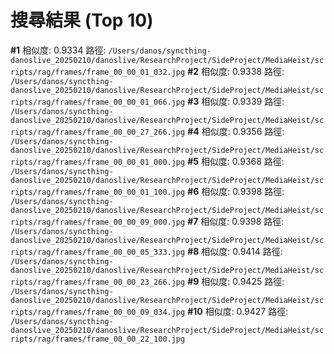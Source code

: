 # 搜尋結果 (Top 10)

**#1**  相似度: 0.9334  路徑: `/Users/danos/syncthing-danoslive_20250210/danoslive/ResearchProject/SideProject/MediaHeist/scripts/rag/frames/frame_00_00_01_032.jpg`
**#2**  相似度: 0.9338  路徑: `/Users/danos/syncthing-danoslive_20250210/danoslive/ResearchProject/SideProject/MediaHeist/scripts/rag/frames/frame_00_00_01_066.jpg`
**#3**  相似度: 0.9339  路徑: `/Users/danos/syncthing-danoslive_20250210/danoslive/ResearchProject/SideProject/MediaHeist/scripts/rag/frames/frame_00_00_27_266.jpg`
**#4**  相似度: 0.9356  路徑: `/Users/danos/syncthing-danoslive_20250210/danoslive/ResearchProject/SideProject/MediaHeist/scripts/rag/frames/frame_00_00_01_000.jpg`
**#5**  相似度: 0.9368  路徑: `/Users/danos/syncthing-danoslive_20250210/danoslive/ResearchProject/SideProject/MediaHeist/scripts/rag/frames/frame_00_00_01_100.jpg`
**#6**  相似度: 0.9398  路徑: `/Users/danos/syncthing-danoslive_20250210/danoslive/ResearchProject/SideProject/MediaHeist/scripts/rag/frames/frame_00_00_09_000.jpg`
**#7**  相似度: 0.9398  路徑: `/Users/danos/syncthing-danoslive_20250210/danoslive/ResearchProject/SideProject/MediaHeist/scripts/rag/frames/frame_00_00_05_333.jpg`
**#8**  相似度: 0.9414  路徑: `/Users/danos/syncthing-danoslive_20250210/danoslive/ResearchProject/SideProject/MediaHeist/scripts/rag/frames/frame_00_00_23_266.jpg`
**#9**  相似度: 0.9425  路徑: `/Users/danos/syncthing-danoslive_20250210/danoslive/ResearchProject/SideProject/MediaHeist/scripts/rag/frames/frame_00_00_09_034.jpg`
**#10**  相似度: 0.9427  路徑: `/Users/danos/syncthing-danoslive_20250210/danoslive/ResearchProject/SideProject/MediaHeist/scripts/rag/frames/frame_00_00_22_100.jpg`
